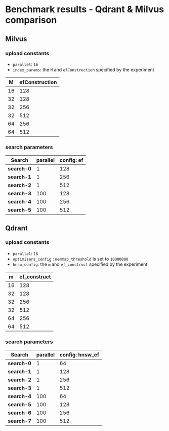# Benchmark results - Qdrant & Milvus comparison

## Milvus

### upload constants
- `parallel`: `16`
- `index_params`: the `M` and `efConstruction` specified by the experiment

| **M** | **efConstruction** |
|-------|--------------------|
| 16 | 128 |
| 32 | 128 |
| 32 | 256 |
| 32 | 512 |
| 64 | 256 |
| 64 | 512 |

### search parameters
| **Search** | **parallel** | **config: ef** |
|------------|--------------|--------|
| **search-0** | 1 | 128 |
| **search-1** | 1 | 256 |
| **search-2** | 1 | 512 |
| **search-3** | 100 | 128 |
| **search-4** | 100 | 256 |
| **search-5** | 100 | 512 |

## Qdrant

### upload constants
- `parallel`: `16`
- `optimizers_config` : `memmap_threshold` is set to `10000000`
- `hnsw_config`: the `m` and `ef_construct` specified by the experiment

| **m** | **ef_construct** |
|-------|--------------------|
| 16 | 128 |
| 32 | 128 |
| 32 | 256 |
| 32 | 512 |
| 64 | 256 |
| 64 | 512 |

### search parameters
| **Search** | **parallel** | **config: hnsw_ef** |
|------------|--------------|--------|
| **search-0** | 1 | 64 |
| **search-1** | 1 | 128 |
| **search-2** | 1 | 256 |
| **search-3** | 1 | 512 |
| **search-4** | 100 | 64 |
| **search-5** | 100 | 128 |
| **search-6** | 100 | 256 |
| **search-7** | 100 | 512 |

